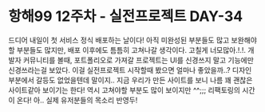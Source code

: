 # 항해99 12주차 - 실전프로젝트 DAY-34

드디어 내일이 첫 서비스 정식 배포하는 날이다! 아직 미완성된 부분들도 많고 보완해야할 부분들도 많지만,
배포 이후에도 틈틈히 고쳐나갈 생각이다. 고칠게 너모많아.!.!.
개발자 커뮤니티를 볼때, 포트폴리오로 가져갈 프로젝트는 UI를 신경쓰지 말고 기능에만 신경쓰라는걸 보았다.
이걸 실전프로젝트 시작할때 봤으면 얼마나 좋았을까..? 디자인 부분에서 갈등도 없었을텐데 말이지..
지금 우리가 만든 사이트를 보니 나름 꽤 괜찮은 사이트같아 보이기는 한다!
역시 고쳐야할 부분도 많이 보이지만 ^^;;;
리팩토링의 시간이 온다!
아.. 실제 유저분들의 목소리 반영두!

